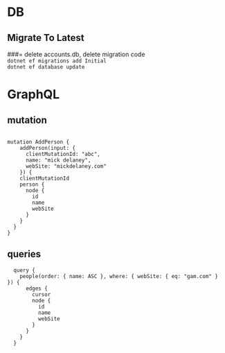 # DB

## Migrate To Latest 
###= delete accounts.db, delete migration code  
``dotnet ef migrations add Initial``  
``dotnet ef database update``  

# GraphQL 

## mutation 

~~~~

mutation AddPerson {
    addPerson(input: {
      clientMutationId: "abc",
      name: "mick delaney",
      webSite: "mickdelaney.com"
    }) {
    clientMutationId
    person {
      node {
        id
        name
        webSite
      }
    }
  }
}

~~~~

## queries

~~~~ 
  query {
    people(order: { name: ASC }, where: { webSite: { eq: "gam.com" } }) {
      edges {
        cursor
        node {
          id
          name
          webSite
        }
      }
    }
  }
~~~~